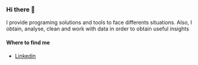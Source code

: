 ### Hi there 👋

<!--
**carlosvertiz/carlosvertiz** is a ✨ _special_ ✨ repository because its `README.md` (this file) appears on your GitHub profile.

Here are some ideas to get you started:

- 🔭 I’m currently working on ...
- 🌱 I’m currently learning ...
- 👯 I’m looking to collaborate on ...
- 🤔 I’m looking for help with ...
- 💬 Ask me about ...
- 📫 How to reach me: ...
- 😄 Pronouns: ...
- ⚡ Fun fact: ...
-->

I provide programing solutions and tools to face differents situations. Also, I obtain, analyse, clean and work with data in order to obtain useful insights

#### Where to find me

  - [Linkedin](https://www.linkedin.com/in/carlosvertiz/)
